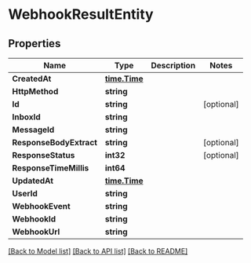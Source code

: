 # WebhookResultEntity

## Properties

Name | Type | Description | Notes
------------ | ------------- | ------------- | -------------
**CreatedAt** | [**time.Time**](time.Time) |  | 
**HttpMethod** | **string** |  | 
**Id** | **string** |  | [optional] 
**InboxId** | **string** |  | 
**MessageId** | **string** |  | 
**ResponseBodyExtract** | **string** |  | [optional] 
**ResponseStatus** | **int32** |  | [optional] 
**ResponseTimeMillis** | **int64** |  | 
**UpdatedAt** | [**time.Time**](time.Time) |  | 
**UserId** | **string** |  | 
**WebhookEvent** | **string** |  | 
**WebhookId** | **string** |  | 
**WebhookUrl** | **string** |  | 

[[Back to Model list]](../README#documentation-for-models) [[Back to API list]](../README#documentation-for-api-endpoints) [[Back to README]](../README)


